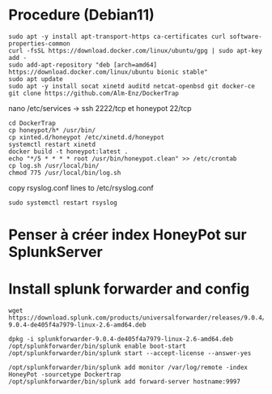 # Procedure (Debian11)
~~~ shell
sudo apt -y install apt-transport-https ca-certificates curl software-properties-common
curl -fsSL https://download.docker.com/linux/ubuntu/gpg | sudo apt-key add -
sudo add-apt-repository "deb [arch=amd64] https://download.docker.com/linux/ubuntu bionic stable"
sudo apt update
sudo apt -y install socat xinetd auditd netcat-openbsd git docker-ce
git clone https://github.com/Alm-Enz/DockerTrap
~~~

nano /etc/services -> ssh 2222/tcp et honeypot 22/tcp

~~~ shell
cd DockerTrap  
cp honeypot/h* /usr/bin/
cp xinted.d/honeypot /etc/xinetd.d/honeypot
systemctl restart xinetd
docker build -t honeypot:latest .
echo "*/5 * * * * root /usr/bin/honeypot.clean" >> /etc/crontab
cp log.sh /usr/local/bin/
chmod 775 /usr/local/bin/log.sh
~~~

copy rsyslog.conf lines to /etc/rsyslog.conf


~~~ shell
sudo systemctl restart rsyslog
~~~
# Penser à créer index HoneyPot sur SplunkServer
# Install splunk forwarder and config
~~~ shell
wget https://download.splunk.com/products/universalforwarder/releases/9.0.4/linux/splunkforwarder-9.0.4-de405f4a7979-linux-2.6-amd64.deb

dpkg -i splunkforwarder-9.0.4-de405f4a7979-linux-2.6-amd64.deb
/opt/splunkforwarder/bin/splunk enable boot-start 
/opt/splunkforwarder/bin/splunk start --accept-license --answer-yes

/opt/splunkforwarder/bin/splunk add monitor /var/log/remote -index HoneyPot -sourcetype Dockertrap
/opt/splunkforwarder/bin/splunk add forward-server hostname:9997
~~~

